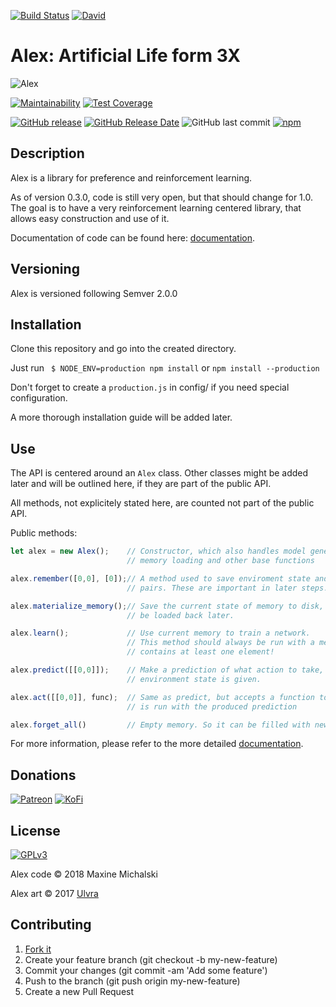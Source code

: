 [![Build Status](https://img.shields.io/travis/maxine-red/al3x/master.svg)](https://travis-ci.org/maxine-red/al3x)
[![David](https://img.shields.io/david/maxine-red/al3x.svg)](https://github.com/maxine-red/al3x/network/dependencies)

# Alex: Artificial Life form 3X

![Alex](https://mootech.eu/images/alex.png)

[![Maintainability](https://img.shields.io/codeclimate/maintainability/maxine-red/al3x.svg)](https://codeclimate.com/github/maxine-red/al3x/maintainability)
[![Test Coverage](https://img.shields.io/codeclimate/coverage/maxine-red/al3x.svg)](https://codeclimate.com/github/maxine-red/al3x/test_coverage)

[![GitHub release](https://img.shields.io/github/release/maxine-red/al3x.svg)](https://github.com/maxine-red/al3x/releases)
[![GitHub Release Date](https://img.shields.io/github/release-date/maxine-red/al3x.svg)](https://github.com/maxine-red/al3x/releases)
![GitHub last commit](https://img.shields.io/github/last-commit/maxine-red/al3x.svg)
[![npm](https://img.shields.io/npm/v/al3x.svg)](https://www.npmjs.com/package/al3x)

## Description

Alex is a library for preference and reinforcement learning.

As of version 0.3.0, code is still very open, but that should change for 1.0.
The goal is to have a very reinforcement learning centered library, that allows
easy construction and use of it.

Documentation of code can be found here: [documentation](DOCUMENTATION.md).

## Versioning

Alex is versioned following Semver 2.0.0


## Installation

Clone this repository and go into the created directory.

Just run ` $ NODE_ENV=production npm install` or `npm install --production`

Don't forget to create a `production.js` in config/ if you need special
configuration.

A more thorough installation guide will be added later.

## Use

The API is centered around an `Alex` class. Other classes might be added later
and will be outlined here, if they are part of the public API.

All methods, not explicitely stated here, are counted not part of the public
API.

Public methods:

```javascript
let alex = new Alex();    // Constructor, which also handles model generation,
                          // memory loading and other base functions

alex.remember([0,0], [0]);// A method used to save enviroment state and action
                          // pairs. These are important in later steps.

alex.materialize_memory();// Save the current state of memory to disk, so it can
                          // be loaded back later.

alex.learn();             // Use current memory to train a network.
                          // This method should always be run with a memory that
                          // contains at least one element!

alex.predict([[0,0]]);    // Make a prediction of what action to take, when an
                          // environment state is given.

alex.act([[0,0]], func);  // Same as predict, but accepts a function too, that
                          // is run with the produced prediction

alex.forget_all()         // Empty memory. So it can be filled with new memories
```

For more information, please refer to the more detailed
[documentation](DOCUMENTATION.md).

## Donations

[![Patreon](https://img.shields.io/badge/Patreon-donate-orange.svg)](https://www.patreon.com/maxine_red)
[![KoFi](https://img.shields.io/badge/KoFi-donate-blue.svg)](https://ko-fi.com/maxinered)

## License

[![GPLv3](https://www.gnu.org/graphics/gplv3-127x51.png)](https://www.gnu.org/licenses/gpl-3.0.en.html)

Alex code :copyright: 2018 Maxine Michalski

Alex art :copyright: 2017 [Ulvra](https://furaffinity.net/user/ulvra)

## Contributing

1. [Fork it](https://github.com/maxine-red/alex/fork)
1. Create your feature branch (git checkout -b my-new-feature)
1. Commit your changes (git commit -am 'Add some feature')
1. Push to the branch (git push origin my-new-feature)
1. Create a new Pull Request
